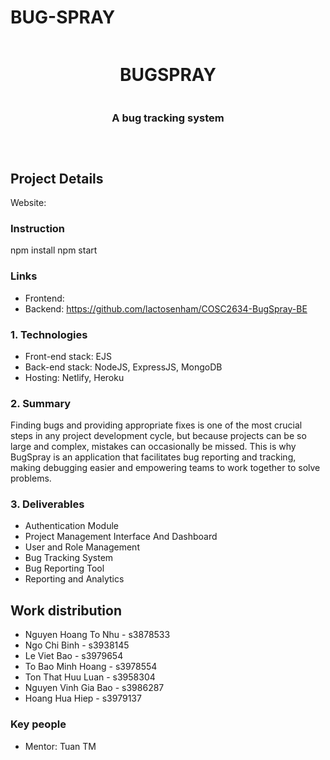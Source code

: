 # BUG-SPRAY
<div style="display: flex; justify-content: center; align-items: center; flex-direction: column; text-align: center" align="center">
    <h1 align="center" style="text-align: center">BUGSPRAY</h1>
    <h3 align="center" style="text-align: center">A bug tracking system</h3>
<hr>
</div>

## Project Details

Website: 

### Instruction

npm install 
npm start

### Links
- Frontend:   </br>
- Backend: https://github.com/lactosenham/COSC2634-BugSpray-BE </br>


### 1. Technologies

- Front-end stack: EJS
- Back-end stack: NodeJS, ExpressJS, MongoDB
- Hosting: Netlify, Heroku

### 2. Summary
Finding bugs and providing appropriate fixes is one of the most crucial steps in any project development cycle, but because projects can be so large and complex, mistakes can occasionally be missed. This is why BugSpray is an application that facilitates bug reporting and tracking, making debugging easier and empowering teams to work together to solve problems.

### 3. Deliverables
- Authentication Module
- Project Management Interface And Dashboard
- User and Role Management
- Bug Tracking System
- Bug Reporting Tool 
- Reporting and Analytics

## Work distribution
- Nguyen Hoang To Nhu - s3878533
- Ngo Chi Binh - s3938145
- Le Viet Bao - s3979654
- To Bao Minh Hoang - s3978554
- Ton That Huu Luan - s3958304
- Nguyen Vinh Gia Bao - s3986287
- Hoang Hua Hiep - s3979137

### Key people

- Mentor: Tuan TM